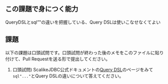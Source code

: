 ## この課題で身につく能力

QueryDSLとsql”"の違いを把握している、Query DSLは使いこなせなくてよい


## 課題

以下の課題は口頭試問です。口頭試問が終わった後のメモをこのファイルに貼り付けて、Pull Requestを送る形で提出してください。

1. 口頭試問) ScalikeJDBC公式ドキュメントの[Query DSL](http://scalikejdbc.org/documentation/query-dsl.html)のページをみて`sql"..."`とQuery DSLの違いについて答えてください。
